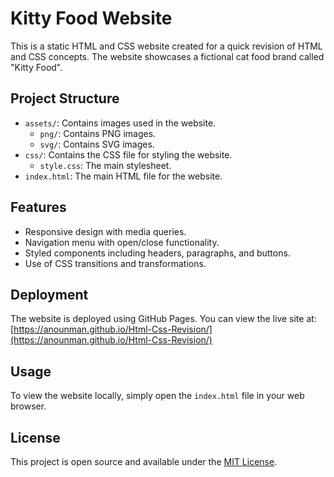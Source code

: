 # Kitty Food Website

This is a static HTML and CSS website created for a quick revision of HTML and CSS concepts. The website showcases a fictional cat food brand called "Kitty Food".

## Project Structure

- `assets/`: Contains images used in the website.
  - `png/`: Contains PNG images.
  - `svg/`: Contains SVG images.
- `css/`: Contains the CSS file for styling the website.
  - `style.css`: The main stylesheet.
- `index.html`: The main HTML file for the website.

## Features

- Responsive design with media queries.
- Navigation menu with open/close functionality.
- Styled components including headers, paragraphs, and buttons.
- Use of CSS transitions and transformations.

## Deployment

The website is deployed using GitHub Pages. You can view the live site at: [https://anounman.github.io/Html-Css-Revision/](https://anounman.github.io/Html-Css-Revision/)

## Usage

To view the website locally, simply open the `index.html` file in your web browser.

## License

This project is open source and available under the [MIT License](LICENSE).

